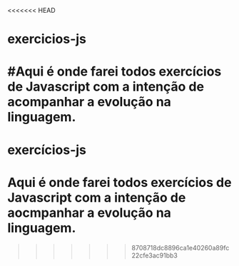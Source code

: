 <<<<<<< HEAD
# exercicios-js

#Aqui é onde farei todos exercícios de Javascript com a intenção de acompanhar a evolução na linguagem.
=======
# exercícios-js
# Aqui é onde farei todos exercícios de Javascript com a intenção de aocmpanhar a evolução na linguagem.
>>>>>>> 8708718dc8896ca1e40260a89fc22cfe3ac91bb3
